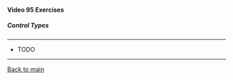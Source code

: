 #### Video 95 Exercises

##### Control Types

---

- TODO

---

[Back to main](https://github.com/rot0xd/CBTNuggets/blob/master/CEHv9/README.md)

